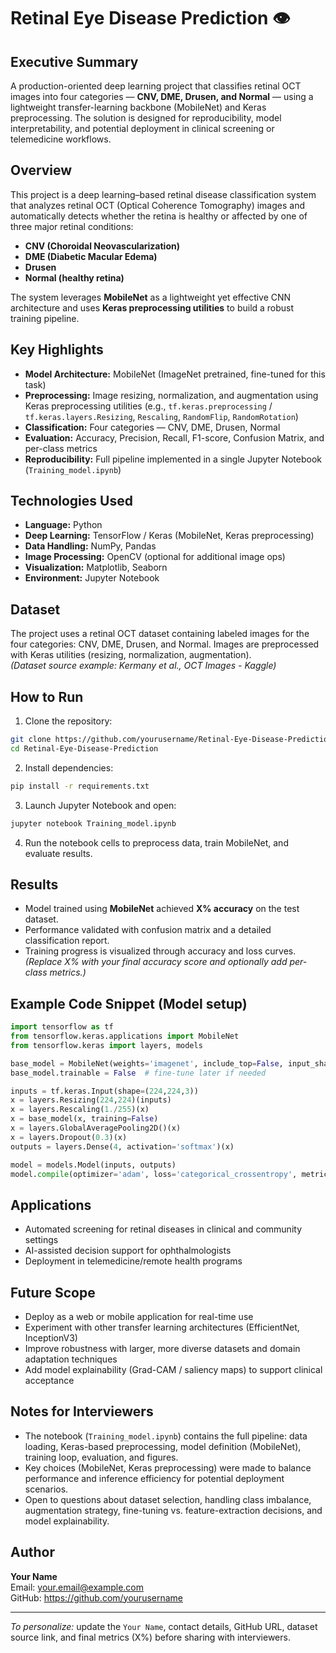 # Retinal Eye Disease Prediction 👁️

## Executive Summary
A production-oriented deep learning project that classifies retinal OCT images into four categories — **CNV, DME, Drusen, and Normal** — using a lightweight transfer-learning backbone (MobileNet) and Keras preprocessing. The solution is designed for reproducibility, model interpretability, and potential deployment in clinical screening or telemedicine workflows.

## Overview
This project is a deep learning–based retinal disease classification system that analyzes retinal OCT (Optical Coherence Tomography) images and automatically detects whether the retina is healthy or affected by one of three major retinal conditions:

- **CNV (Choroidal Neovascularization)**
- **DME (Diabetic Macular Edema)**
- **Drusen**
- **Normal (healthy retina)**

The system leverages **MobileNet** as a lightweight yet effective CNN architecture and uses **Keras preprocessing utilities** to build a robust training pipeline.

## Key Highlights
- **Model Architecture:** MobileNet (ImageNet pretrained, fine-tuned for this task)
- **Preprocessing:** Image resizing, normalization, and augmentation using Keras preprocessing utilities (e.g., `tf.keras.preprocessing` / `tf.keras.layers.Resizing`, `Rescaling`, `RandomFlip`, `RandomRotation`)
- **Classification:** Four categories — CNV, DME, Drusen, Normal
- **Evaluation:** Accuracy, Precision, Recall, F1-score, Confusion Matrix, and per-class metrics
- **Reproducibility:** Full pipeline implemented in a single Jupyter Notebook (`Training_model.ipynb`)

## Technologies Used
- **Language:** Python
- **Deep Learning:** TensorFlow / Keras (MobileNet, Keras preprocessing)
- **Data Handling:** NumPy, Pandas
- **Image Processing:** OpenCV (optional for additional image ops)
- **Visualization:** Matplotlib, Seaborn
- **Environment:** Jupyter Notebook

## Dataset
The project uses a retinal OCT dataset containing labeled images for the four categories: CNV, DME, Drusen, and Normal. Images are preprocessed with Keras utilities (resizing, normalization, augmentation).  
*(Dataset source example: Kermany et al., OCT Images - Kaggle)*

## How to Run
1. Clone the repository:
```bash
git clone https://github.com/yourusername/Retinal-Eye-Disease-Prediction.git
cd Retinal-Eye-Disease-Prediction
```
2. Install dependencies:
```bash
pip install -r requirements.txt
```
3. Launch Jupyter Notebook and open:
```bash
jupyter notebook Training_model.ipynb
```
4. Run the notebook cells to preprocess data, train MobileNet, and evaluate results.

## Results
- Model trained using **MobileNet** achieved **X% accuracy** on the test dataset.  
- Performance validated with confusion matrix and a detailed classification report.  
- Training progress is visualized through accuracy and loss curves.  
*(Replace X% with your final accuracy score and optionally add per-class metrics.)*

## Example Code Snippet (Model setup)
```python
import tensorflow as tf
from tensorflow.keras.applications import MobileNet
from tensorflow.keras import layers, models

base_model = MobileNet(weights='imagenet', include_top=False, input_shape=(224,224,3))
base_model.trainable = False  # fine-tune later if needed

inputs = tf.keras.Input(shape=(224,224,3))
x = layers.Resizing(224,224)(inputs)
x = layers.Rescaling(1./255)(x)
x = base_model(x, training=False)
x = layers.GlobalAveragePooling2D()(x)
x = layers.Dropout(0.3)(x)
outputs = layers.Dense(4, activation='softmax')(x)

model = models.Model(inputs, outputs)
model.compile(optimizer='adam', loss='categorical_crossentropy', metrics=['accuracy'])
```

## Applications
- Automated screening for retinal diseases in clinical and community settings
- AI-assisted decision support for ophthalmologists
- Deployment in telemedicine/remote health programs

## Future Scope
- Deploy as a web or mobile application for real-time use
- Experiment with other transfer learning architectures (EfficientNet, InceptionV3)
- Improve robustness with larger, more diverse datasets and domain adaptation techniques
- Add model explainability (Grad-CAM / saliency maps) to support clinical acceptance

## Notes for Interviewers
- The notebook (`Training_model.ipynb`) contains the full pipeline: data loading, Keras-based preprocessing, model definition (MobileNet), training loop, evaluation, and figures.  
- Key choices (MobileNet, Keras preprocessing) were made to balance performance and inference efficiency for potential deployment scenarios.  
- Open to questions about dataset selection, handling class imbalance, augmentation strategy, fine-tuning vs. feature-extraction decisions, and model explainability.

## Author
**Your Name**  
Email: your.email@example.com  
GitHub: https://github.com/yourusername

---

*To personalize:* update the `Your Name`, contact details, GitHub URL, dataset source link, and final metrics (X%) before sharing with interviewers.
